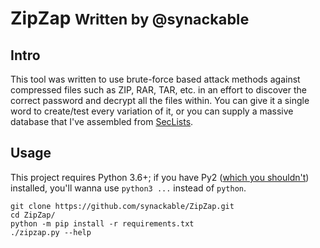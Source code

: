 # ZipZap <small>Written by @synackable</small>

## Intro
This tool was written to use brute-force based attack methods against compressed files
such as ZIP, RAR, TAR, etc. in an effort to discover the correct password and decrypt
all the files within. You can give it a single word to create/test every variation of it,
or you can supply a massive database that I've assembled from [SecLists](https://github.com/danielmiessler/SecLists).

## Usage
This project requires Python 3.6+; if you have Py2 ([which you shouldn't](https://www.python.org/doc/sunset-python-2/)) installed, you'll wanna use `python3 ...` instead of `python`.
```
git clone https://github.com/synackable/ZipZap.git
cd ZipZap/
python -m pip install -r requirements.txt
./zipzap.py --help
```